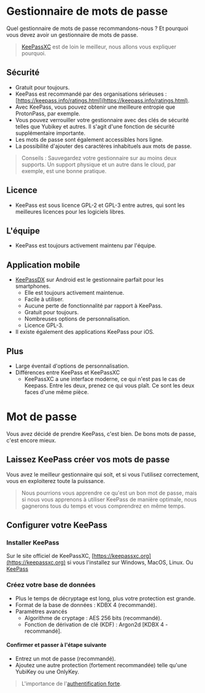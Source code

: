 # Gestionnaire de mots de passe
Quel gestionnaire de mots de passe recommandons-nous ? Et pourquoi vous devez avoir un gestionnaire de mots de passe.
> [KeePassXC](https://keepassxc.org/) est de loin le meilleur, nous allons vous expliquer pourquoi.
## Sécurité
- Gratuit pour toujours.
- KeePass est recommandé par des organisations sérieuses : [https://keepass.info/ratings.html](https://keepass.info/ratings.html).
- Avec KeePass, vous pouvez obtenir une meilleure entropie que ProtonPass, par exemple.
- Vous pouvez verrouiller votre gestionnaire avec des clés de sécurité telles que Yubikey et autres. Il s'agit d'une fonction de sécurité supplémentaire importante.
- Les mots de passe sont également accessibles hors ligne.
- La possibilité d'ajouter des caractères inhabituels aux mots de passe.
> Conseils : Sauvegardez votre gestionnaire sur au moins deux supports. Un support physique et un autre dans le cloud, par exemple, est une bonne pratique.
## Licence
- KeePass est sous licence GPL-2 et GPL-3 entre autres, qui sont les meilleures licences pour les logiciels libres.
## L'équipe
- KeePass est toujours activement maintenu par l'équipe.
## Application mobile
- [KeePassDX](https://www.keepassdx.com/) sur Android est le gestionnaire parfait pour les smartphones.
  - Elle est toujours activement maintenue.
  - Facile à utiliser.
  - Aucune perte de fonctionnalité par rapport à KeePass.
  - Gratuit pour toujours.
  - Nombreuses options de personnalisation.
  - Licence GPL-3.
- Il existe également des applications KeePass pour iOS.
## Plus
- Large éventail d'options de personnalisation.
- Différences entre KeePass et KeePassXC
  - KeePassXC a une interface moderne, ce qui n'est pas le cas de Keepass. Entre les deux, prenez ce qui vous plaît. Ce sont les deux faces d'une même pièce.
# Mot de passe
Vous avez décidé de prendre KeePass, c'est bien. De bons mots de passe, c'est encore mieux.
## Laissez KeePass créer vos mots de passe
Vous avez le meilleur gestionnaire qui soit, et si vous l'utilisez correctement, vous en exploiterez toute la puissance.
> Nous pourrions vous apprendre ce qu'est un bon mot de passe, mais si nous vous apprenons à utiliser KeePass de manière optimale, nous gagnerons tous du temps et vous comprendrez en même temps.
## Configurer votre KeePass
### Installer KeePass
Sur le site officiel de KeePassXC, [https://keepassxc.org](https://keepassxc.org) si vous l'installez sur Windows, MacOS, Linux.
Ou [KeePass](https://keepass.info)
### Créez votre base de données
- Plus le temps de décryptage est long, plus votre protection est grande.
- Format de la base de données : KDBX 4 (recommandé).
- Paramètres avancés
  - Algorithme de cryptage : AES 256 bits (recommandé).
  - Fonction de dérivation de clé (KDF) : Argon2d [KDBX 4 - recommandé].
#### Confirmer et passer à l'étape suivante
- Entrez un mot de passe (recommandé).
- Ajoutez une autre protection (fortement recommandée) telle qu'une YubiKey ou une OnlyKey.
> L'importance de l'[authentification forte](https://github.com/kyvernfoundation/kyvern/XXX).
